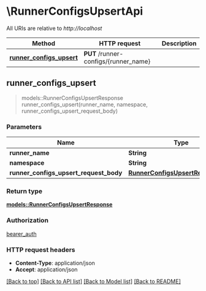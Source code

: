 # \RunnerConfigsUpsertApi

All URIs are relative to *http://localhost*

Method | HTTP request | Description
------------- | ------------- | -------------
[**runner_configs_upsert**](RunnerConfigsUpsertApi.md#runner_configs_upsert) | **PUT** /runner-configs/{runner_name} | 



## runner_configs_upsert

> models::RunnerConfigsUpsertResponse runner_configs_upsert(runner_name, namespace, runner_configs_upsert_request_body)


### Parameters


Name | Type | Description  | Required | Notes
------------- | ------------- | ------------- | ------------- | -------------
**runner_name** | **String** |  | [required] |
**namespace** | **String** |  | [required] |
**runner_configs_upsert_request_body** | [**RunnerConfigsUpsertRequestBody**](RunnerConfigsUpsertRequestBody.md) |  | [required] |

### Return type

[**models::RunnerConfigsUpsertResponse**](RunnerConfigsUpsertResponse.md)

### Authorization

[bearer_auth](../README.md#bearer_auth)

### HTTP request headers

- **Content-Type**: application/json
- **Accept**: application/json

[[Back to top]](#) [[Back to API list]](../README.md#documentation-for-api-endpoints) [[Back to Model list]](../README.md#documentation-for-models) [[Back to README]](../README.md)

